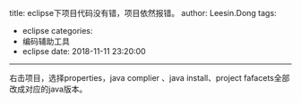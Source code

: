 title: eclipse下项目代码没有错，项目依然报错。
author: Leesin.Dong
tags:
  - eclipse
categories:
  - 编码辅助工具
  - eclipse
date: 2018-11-11 23:20:00
---
右击项目，选择properties，java complier    、java install、project fafacets全部改成对应的java版本。


